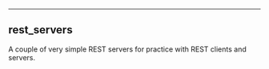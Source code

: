 ------------
rest_servers
------------

A couple of very simple REST servers for practice with REST clients and servers.
